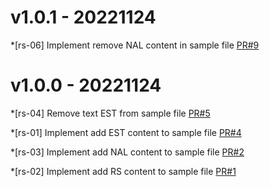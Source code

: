# v1.0.1 - 20221124

*[rs-06] Implement remove NAL content in sample file
[PR#9](https://github.com/rs-thuannd/merge-flow-7/pull/9)
# v1.0.0 - 20221124

*[rs-04] Remove text EST from sample file
[PR#5](https://github.com/rs-thuannd/merge-flow-7/pull/5)

*[rs-01] Implement add EST content to sample file
[PR#4](https://github.com/rs-thuannd/merge-flow-7/pull/4)

*[rs-03] Implement add NAL content to sample file
[PR#2](https://github.com/rs-thuannd/merge-flow-7/pull/2)

*[rs-02] Implement add RS content to sample file
[PR#1](https://github.com/rs-thuannd/merge-flow-7/pull/1)
